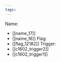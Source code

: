```yaml
---
tags:
---
```

Name:
- [[name_17]]
- [[name_16]]
Flag:
- [[flag_12182]]
Trigger:
- [[c1602_trigger2]]
- [[c1602_trigger1]]
